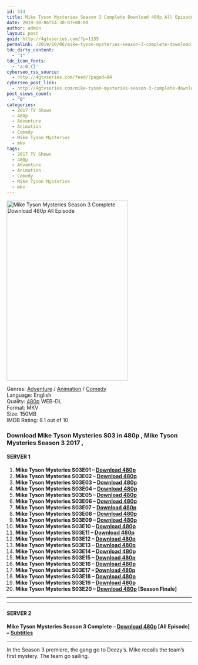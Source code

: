 ```yaml
---
id: 514
title: Mike Tyson Mysteries Season 3 Complete Download 480p All Episode
date: 2019-10-06T14:30:07+00:00
author: admin
layout: post
guid: http://4gtvseries.com/?p=1155
permalink: /2019/10/06/mike-tyson-mysteries-season-3-complete-download-480p-all-episode-2/
tdc_dirty_content:
  - "1"
tdc_icon_fonts:
  - 'a:0:{}'
cyberseo_rss_source:
  - http://4gtvseries.com/feed/?paged=84
cyberseo_post_link:
  - http://4gtvseries.com/mike-tyson-mysteries-season-3-complete-download-480p-all-episode/
post_views_count:
  - "0"
categories:
  - 2017 TV Shows
  - 480p
  - Adventure
  - Animation
  - Comedy
  - Mike Tyson Mysteries
  - mkv
tags:
  - 2017 TV Shows
  - 480p
  - Adventure
  - Animation
  - Comedy
  - Mike Tyson Mysteries
  - mkv
---
```

<img loading="lazy" class="aligncenter" src="https://2.bp.blogspot.com/-oFdpuhBU2SU/XZn5YEWqVFI/AAAAAAAAAYQ/mbFGotdGdv4IU_tHtEJbbnCl58Bv9uCrgCK4BGAYYCw/s1600/Mike%2BTyson%2BMysteries%2BSeason%2B3.jpeg" alt="Mike Tyson Mysteries Season 3 Complete Download 480p All Episode" width="330" height="488" />

Genres: <a href="http://4gtvseries.com/tag/adventure/" data-wpel-link="internal">Adventure</a> / <a href="http://4gtvseries.com/tag/animation/" data-wpel-link="internal">Animation</a> / <a href="http://4gtvseries.com/tag/comedy/" data-wpel-link="internal">Comedy</a>  
Language: English  
Quality:&nbsp;<a href="http://4gtvseries.com/tag/480p/" data-wpel-link="internal">480p</a> WEB-DL  
Format: MKV  
Size: 150MB  
IMDB Rating: 8.1 out of 10

### **Download Mike Tyson Mysteries S03 in 480p , Mike Tyson Mysteries Season 3 2017 ,&nbsp;**

#### <span><strong>SERVER 1</strong></span>

  1. **Mike Tyson Mysteries S03E01 – <a href="http://slink.dl480p.xyz/cOd0EQY" data-wpel-link="external" target="_blank" rel="nofollow external noopener noreferrer" class="wpel-icon-left"><i class="wpel-icon fa fa-download" aria-hidden="true"></i>Download 480p</a>**
  2. **Mike Tyson Mysteries S03E02 – <a href="http://slink.dl480p.xyz/Ag7bQ" data-wpel-link="external" target="_blank" rel="nofollow external noopener noreferrer" class="wpel-icon-left"><i class="wpel-icon fa fa-download" aria-hidden="true"></i>Download 480p</a>**
  3. **Mike Tyson Mysteries S03E03 – <a href="http://slink.dl480p.xyz/B20vur" data-wpel-link="external" target="_blank" rel="nofollow external noopener noreferrer" class="wpel-icon-left"><i class="wpel-icon fa fa-download" aria-hidden="true"></i>Download 480p</a>**
  4. **Mike Tyson Mysteries S03E04 – <a href="http://slink.dl480p.xyz/ndek" data-wpel-link="external" target="_blank" rel="nofollow external noopener noreferrer" class="wpel-icon-left"><i class="wpel-icon fa fa-download" aria-hidden="true"></i>Download 480p</a>**
  5. **Mike Tyson Mysteries S03E05 – <a href="http://slink.dl480p.xyz/cBpj" data-wpel-link="external" target="_blank" rel="nofollow external noopener noreferrer" class="wpel-icon-left"><i class="wpel-icon fa fa-download" aria-hidden="true"></i>Download 480p</a>**
  6. **Mike Tyson Mysteries S03E06 – <a href="http://slink.dl480p.xyz/QHre" data-wpel-link="external" target="_blank" rel="nofollow external noopener noreferrer" class="wpel-icon-left"><i class="wpel-icon fa fa-download" aria-hidden="true"></i>Download 480p</a>**
  7. **Mike Tyson Mysteries S03E07 – <a href="http://slink.dl480p.xyz/bNPd6pxz" data-wpel-link="external" target="_blank" rel="nofollow external noopener noreferrer" class="wpel-icon-left"><i class="wpel-icon fa fa-download" aria-hidden="true"></i>Download 480p</a>**
  8. **Mike Tyson Mysteries S03E08 – <a href="http://slink.dl480p.xyz/mTCvbFr" data-wpel-link="external" target="_blank" rel="nofollow external noopener noreferrer" class="wpel-icon-left"><i class="wpel-icon fa fa-download" aria-hidden="true"></i>Download 480p</a>**
  9. **Mike Tyson Mysteries S03E09 – <a href="http://slink.dl480p.xyz/8ScY6" data-wpel-link="external" target="_blank" rel="nofollow external noopener noreferrer" class="wpel-icon-left"><i class="wpel-icon fa fa-download" aria-hidden="true"></i>Download 480p</a>**
 10. **Mike Tyson Mysteries S03E10 – <a href="http://slink.dl480p.xyz/9RWhEbH" data-wpel-link="external" target="_blank" rel="nofollow external noopener noreferrer" class="wpel-icon-left"><i class="wpel-icon fa fa-download" aria-hidden="true"></i>Download 480p</a>**
 11. **Mike Tyson Mysteries S03E11 – <a href="http://slink.dl480p.xyz/AJIf" data-wpel-link="external" target="_blank" rel="nofollow external noopener noreferrer" class="wpel-icon-left"><i class="wpel-icon fa fa-download" aria-hidden="true"></i>Download 480p</a>**
 12. **Mike Tyson Mysteries S03E12 – <a href="http://slink.dl480p.xyz/qZUB" data-wpel-link="external" target="_blank" rel="nofollow external noopener noreferrer" class="wpel-icon-left"><i class="wpel-icon fa fa-download" aria-hidden="true"></i>Download 480p</a>**
 13. **Mike Tyson Mysteries S03E13 – <a href="http://slink.dl480p.xyz/kiEj" data-wpel-link="external" target="_blank" rel="nofollow external noopener noreferrer" class="wpel-icon-left"><i class="wpel-icon fa fa-download" aria-hidden="true"></i>Download 480p</a>**
 14. **Mike Tyson Mysteries S03E14 – <a href="http://slink.dl480p.xyz/olOaG" data-wpel-link="external" target="_blank" rel="nofollow external noopener noreferrer" class="wpel-icon-left"><i class="wpel-icon fa fa-download" aria-hidden="true"></i>Download 480p</a>**
 15. **Mike Tyson Mysteries S03E15 – <a href="http://slink.dl480p.xyz/Oa5n" data-wpel-link="external" target="_blank" rel="nofollow external noopener noreferrer" class="wpel-icon-left"><i class="wpel-icon fa fa-download" aria-hidden="true"></i>Download 480p</a>**
 16. **Mike Tyson Mysteries S03E16 – <a href="http://slink.dl480p.xyz/JOqv4q" data-wpel-link="external" target="_blank" rel="nofollow external noopener noreferrer" class="wpel-icon-left"><i class="wpel-icon fa fa-download" aria-hidden="true"></i>Download 480p</a>**
 17. **Mike Tyson Mysteries S03E17 – <a href="http://slink.dl480p.xyz/uSy6jT" data-wpel-link="external" target="_blank" rel="nofollow external noopener noreferrer" class="wpel-icon-left"><i class="wpel-icon fa fa-download" aria-hidden="true"></i>Download 480p</a>**
 18. **Mike Tyson Mysteries S03E18 – <a href="http://slink.dl480p.xyz/V2pa3I" data-wpel-link="external" target="_blank" rel="nofollow external noopener noreferrer" class="wpel-icon-left"><i class="wpel-icon fa fa-download" aria-hidden="true"></i>Download 480p</a>**
 19. **Mike Tyson Mysteries S03E19 – <a href="http://slink.dl480p.xyz/q2OhN4G" data-wpel-link="external" target="_blank" rel="nofollow external noopener noreferrer" class="wpel-icon-left"><i class="wpel-icon fa fa-download" aria-hidden="true"></i>Download 480p</a>**
 20. **Mike Tyson Mysteries S03E20 – <a href="http://slink.dl480p.xyz/EBByES7" data-wpel-link="external" target="_blank" rel="nofollow external noopener noreferrer" class="wpel-icon-left"><i class="wpel-icon fa fa-download" aria-hidden="true"></i>Download 480p</a> [Season Finale]**

* * *

* * *

#### <span><strong>SERVER 2</strong></span>

**Mike Tyson Mysteries Season 3 Complete – <a href="http://dl480p.xyz/927/" data-wpel-link="external" target="_blank" rel="nofollow external noopener noreferrer" class="wpel-icon-left"><i class="wpel-icon fa fa-download" aria-hidden="true"></i>Download 480p</a> [All Episode] – <a href="https://subscene.com/subtitles/mike-tyson-mysteries" data-wpel-link="external" target="_blank" rel="nofollow external noopener noreferrer" class="wpel-icon-left"><i class="wpel-icon fa fa-download" aria-hidden="true"></i>Subtitles</a>**

* * *

In the Season 3 premiere, the gang go to Deezy’s. Mike recalls the team’s first mystery. The team go sailing.

<div align="center">
</div>
